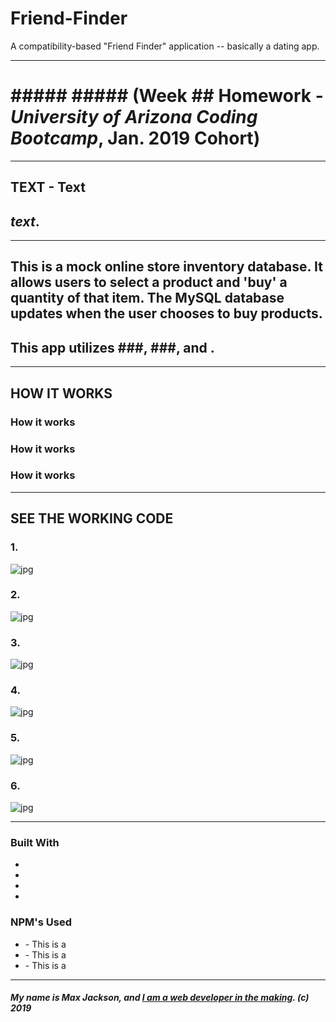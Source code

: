 # Friend-Finder
A compatibility-based "Friend Finder" application -- basically a dating app.


-----------------------------------------

# **##### #####** (Week ## Homework - *University of Arizona Coding Bootcamp*, Jan. 2019 Cohort)

-----------------------------------------

## TEXT - Text
##  *text*.

-----------------------------------------

## This is a mock online store inventory database. It allows users to select a product and 'buy' a quantity of that item. The MySQL database updates when the user chooses to buy products. 

## This app utilizes ###, ###, and []().

-----------------------------------------

## HOW IT WORKS

### How it works

### How it works 

### How it works

-----------------------------------------

## SEE THE WORKING CODE

### 1. 

![](Images/ "jpg")

### 2. 

![](Images/ "jpg")

### 3. 

![](Images/ "jpg")

### 4. 

![](Images/ "jpg")

### 5. 

![](Images/ "jpg")

### 6. 

![](Images/ "jpg")



-----------------------------------------

### Built With
* 
* 
* 
* 

### NPM's Used
* [](https://www.npmjs.com/) - This is a 
* [](https://www.npmjs.com/) - This is a 
* [](https://www.npmjs.com/) - This is a 

-----------------------------------------

##### My name is Max Jackson, and [I am a web developer in the making](https://maxjcoder.github.io/Bootstrap-Portfolio/index.html). (c) 2019





